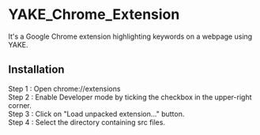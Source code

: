 # YAKE_Chrome_Extension
It's a Google Chrome extension highlighting keywords on a webpage using YAKE.
## Installation
Step 1 : Open chrome://extensions \
Step 2 : Enable Developer mode by ticking the checkbox in the upper-right corner. \
Step 3 : Click on "Load unpacked extension..." button. \
Step 4 : Select the directory containing src files. 
